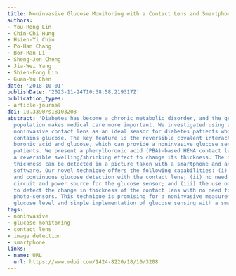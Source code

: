 ```yaml
---
title: Noninvasive Glucose Monitoring with a Contact Lens and Smartphone
authors:
- You-Rong Lin
- Chin-Chi Hung
- Hsien-Yi Chiu
- Po-Han Chang
- Bor-Ran Li
- Sheng-Jen Cheng
- Jia-Wei Yang
- Shien-Fong Lin
- Guan-Yu Chen
date: '2018-10-01'
publishDate: '2023-11-24T10:38:58.219317Z'
publication_types:
- article-journal
doi: 10.3390/s18103208
abstract: 'Diabetes has become a chronic metabolic disorder, and the growing diabetes
  population makes medical care more important. We investigated using a portable and
  noninvasive contact lens as an ideal sensor for diabetes patients whose tear fluid
  contains glucose. The key feature is the reversible covalent interaction between
  boronic acid and glucose, which can provide a noninvasive glucose sensor for diabetes
  patients. We present a phenylboronic acid (PBA)-based HEMA contact lens that exhibits
  a reversible swelling/shrinking effect to change its thickness. The difference in
  thickness can be detected in a picture taken with a smartphone and analyzed using
  software. Our novel technique offers the following capabilities: (i) non-enzymatic
  and continuous glucose detection with the contact lens; (ii) no need for an embedded
  circuit and power source for the glucose sensor; and (iii) the use of a smartphone
  to detect the change in thickness of the contact lens with no need for additional
  photo-sensors. This technique is promising for a noninvasive measurement of the
  glucose level and simple implementation of glucose sensing with a smartphone.'
tags:
- noninvasive
- glucose monitoring
- contact lens
- image detection
- smartphone
links:
- name: URL
  url: https://www.mdpi.com/1424-8220/18/10/3208
---
```

